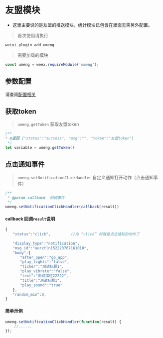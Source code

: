 # 友盟模块

- 这里主要说的是友盟的推送模块，统计模块已包含在里面无需另外配置。

> 首次使用请执行

```bash
weiui plugin add umeng
```

> 需要加载的模块

```js
const umeng = weex.requireModule('umeng');
```

## 参数配置

请查阅[配置相关](/start/config)

## 获取token 

> `umeng.getToken` 获取友盟token

```js
/**
* @返回 {"status":"success", "msg":"", "token":"友盟token"}
 */
let variable = umeng.getToken()
``` 

## 点击通知事件

> `umeng.setNotificationClickHandler` 自定义通知打开动作（点击通知事件）

```js
/**
 * @param callback  回调事件
 */
umeng.setNotificationClickHandler(callback(result))
```

#### callback 回调`result`说明

```js
{
　　"status":"click",         //为 “click” 时就是点击通知的动作了
　　 
　　"display_type":"notification",
　　"msg_id":"uurztln152223767161010",
　　"body":{
　　　　"after_open":"go_app",
　　　　"play_lights":"false",
　　　　"ticker":"测试标题1",
　　　　"play_vibrate":"false",
　　　　"text":"测试描述22222",
　　　　"title":"测试标题1",
　　　　"play_sound":"true"
　　},
　　"random_min":0,
}
```

#### 简单示例

```js
umeng.setNotificationClickHandler(function(result) {
    //......
});
```

